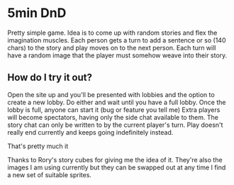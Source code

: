 # 5min DnD

Pretty simple game. Idea is to come up with random stories and flex the imagination muscles.
Each person gets a turn to add a sentence or so (140 chars) to the story and play moves on to the next person.
Each turn will have a random image that the player must somehow weave into their story.

## How do I try it out?

Open the site up and you'll be presented with lobbies and the option to create a new lobby. Do either and wait until you have a full lobby. Once the lobby is full, anyone can start it (bug or feature you tell me)
Extra players will become spectators, having only the side chat available to them. The story chat can only be written to by the current player's turn.
Play doesn't really end currently and keeps going indefinitely instead.

That's pretty much it

Thanks to Rory's story cubes for giving me the idea of it.
They're also the images I am using currently but they can be swapped out at any time I find a new set of suitable sprites.
